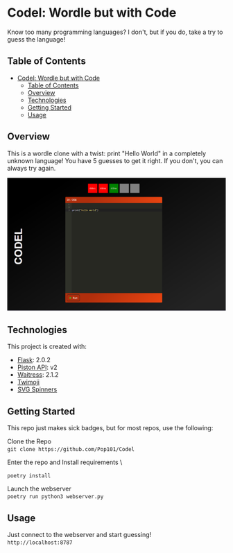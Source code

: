 # Codel: Wordle but with Code

Know too many programming languages? I don't, but if you do, take a try to guess the language!

## Table of Contents

- [Codel: Wordle but with Code](#codel-wordle-but-with-code)
  - [Table of Contents](#table-of-contents)
  - [Overview](#overview)
  - [Technologies](#technologies)
  - [Getting Started](#getting-started)
  - [Usage](#usage)

## Overview

This is a wordle clone with a twist: print "Hello World" in a completely unknown language! You have 5 guesses to get it right. If you don't, you can always try again.

![Screenshot](.github/screenshot.png)

## Technologies

This project is created with:

- [Flask](https://flask.palletsprojects.com/en/2.0.x/): 2.0.2
- [Piston API](https://github.com/engineer-man/piston): v2
- [Waitress](https://docs.pylonsproject.org/projects/waitress/en/stable/): 2.1.2
- [Twimoji](https://github.com/twitter/twemoji)
- [SVG Spinners](https://github.com/n3r4zzurr0/svg-spinners)
  
## Getting Started

This repo just makes sick badges, but for most repos, use the following:

Clone the Repo \
```git clone https://github.com/Pop101/Codel```

Enter the repo and Install requirements \
```cd Codel
poetry install
```

Launch the webserver \
```poetry run python3 webserver.py```

## Usage

Just connect to the webserver and start guessing! \
```http://localhost:8787```
